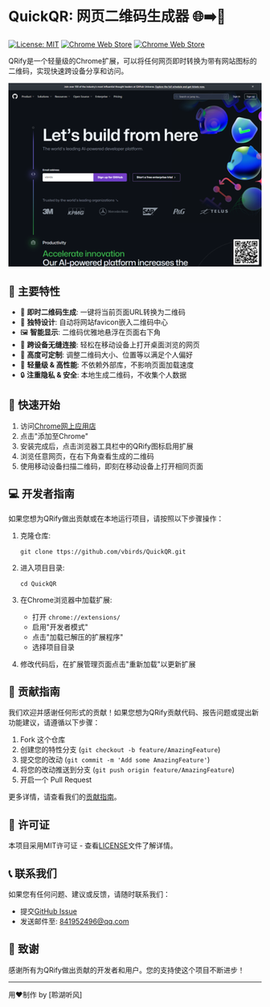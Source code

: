 # QuickQR: 网页二维码生成器 🌐➡️📱

[![License: MIT](https://img.shields.io/badge/License-MIT-yellow.svg)](https://opensource.org/licenses/MIT)
[![Chrome Web Store](https://img.shields.io/chrome-web-store/v/nhkajnmlgmhoelaohocldkjcllijapai.svg)](https://chrome.google.com/webstore/detail/nhkajnmlgmhoelaohocldkjcllijapai)
[![Chrome Web Store](https://img.shields.io/chrome-web-store/users/nhkajnmlgmhoelaohocldkjcllijapai.svg)](https://chrome.google.com/webstore/detail/nhkajnmlgmhoelaohocldkjcllijapai)

QRify是一个轻量级的Chrome扩展，可以将任何网页即时转换为带有网站图标的二维码，实现快速跨设备分享和访问。

![QuickQR演示](github.png)

## 🌟 主要特性

- 🚀 **即时二维码生成**: 一键将当前页面URL转换为二维码
- 🎨 **独特设计**: 自动将网站favicon嵌入二维码中心
- 🖼️ **智能显示**: 二维码优雅地悬浮在页面右下角
- 📱 **跨设备无缝连接**: 轻松在移动设备上打开桌面浏览的网页
- 🔧 **高度可定制**: 调整二维码大小、位置等以满足个人偏好
- 🚀 **轻量级 & 高性能**: 不依赖外部库，不影响页面加载速度
- 🔒 **注重隐私 & 安全**: 本地生成二维码，不收集个人数据

## 🚀 快速开始

1. 访问[Chrome网上应用店](https://chrome.google.com/webstore/detail/nhkajnmlgmhoelaohocldkjcllijapai)
2. 点击"添加至Chrome"
3. 安装完成后，点击浏览器工具栏中的QRify图标启用扩展
4. 浏览任意网页，在右下角查看生成的二维码
5. 使用移动设备扫描二维码，即刻在移动设备上打开相同页面

## 💻 开发者指南

如果您想为QRify做出贡献或在本地运行项目，请按照以下步骤操作：

1. 克隆仓库:
   ```
   git clone ttps://github.com/vbirds/QuickQR.git
   ```
2. 进入项目目录:
   ```
   cd QuickQR
   ```
3. 在Chrome浏览器中加载扩展:
   - 打开 `chrome://extensions/`
   - 启用"开发者模式"
   - 点击"加载已解压的扩展程序"
   - 选择项目目录

4. 修改代码后，在扩展管理页面点击"重新加载"以更新扩展

## 🤝 贡献指南

我们欢迎并感谢任何形式的贡献！如果您想为QRify贡献代码、报告问题或提出新功能建议，请遵循以下步骤：

1. Fork 这个仓库
2. 创建您的特性分支 (`git checkout -b feature/AmazingFeature`)
3. 提交您的改动 (`git commit -m 'Add some AmazingFeature'`)
4. 将您的改动推送到分支 (`git push origin feature/AmazingFeature`)
5. 开启一个 Pull Request

更多详情，请查看我们的[贡献指南](CONTRIBUTING.md)。

## 📜 许可证

本项目采用MIT许可证 - 查看[LICENSE](LICENSE)文件了解详情。

## 📞 联系我们

如果您有任何问题、建议或反馈，请随时联系我们：

- 提交[GitHub Issue](https://github.com/vbirds/QuickQR/issues)
- 发送邮件至: 841952496@qq.com

## 🙏 致谢

感谢所有为QRify做出贡献的开发者和用户。您的支持使这个项目不断进步！

---

用❤️制作 by [聆湖听风]
